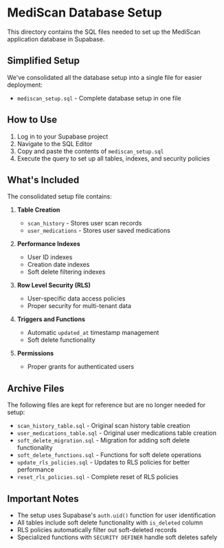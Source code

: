 # MediScan Database Setup

This directory contains the SQL files needed to set up the MediScan application database in Supabase.

## Simplified Setup

We've consolidated all the database setup into a single file for easier deployment:

- `mediscan_setup.sql` - Complete database setup in one file

## How to Use

1. Log in to your Supabase project
2. Navigate to the SQL Editor
3. Copy and paste the contents of `mediscan_setup.sql`
4. Execute the query to set up all tables, indexes, and security policies

## What's Included

The consolidated setup file contains:

1. **Table Creation**
   - `scan_history` - Stores user scan records
   - `user_medications` - Stores user saved medications

2. **Performance Indexes**
   - User ID indexes
   - Creation date indexes
   - Soft delete filtering indexes

3. **Row Level Security (RLS)**
   - User-specific data access policies
   - Proper security for multi-tenant data

4. **Triggers and Functions**
   - Automatic `updated_at` timestamp management
   - Soft delete functionality

5. **Permissions**
   - Proper grants for authenticated users

## Archive Files

The following files are kept for reference but are no longer needed for setup:

- `scan_history_table.sql` - Original scan history table creation
- `user_medications_table.sql` - Original user medications table creation
- `soft_delete_migration.sql` - Migration for adding soft delete functionality
- `soft_delete_functions.sql` - Functions for soft delete operations
- `update_rls_policies.sql` - Updates to RLS policies for better performance
- `reset_rls_policies.sql` - Complete reset of RLS policies

## Important Notes

- The setup uses Supabase's `auth.uid()` function for user identification
- All tables include soft delete functionality with `is_deleted` column
- RLS policies automatically filter out soft-deleted records
- Specialized functions with `SECURITY DEFINER` handle soft deletes safely 